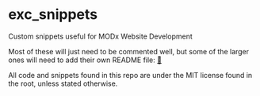 # exc_snippets

Custom snippets useful for MODx Website Development

Most of these will just need to be commented well, but some of the larger ones will need to add their own README file: [:page_facing_up:](https://help.github.com/en/github/writing-on-github/basic-writing-and-formatting-syntax)

All code and snippets found in this repo are under the MIT license found in the root, unless stated otherwise.
